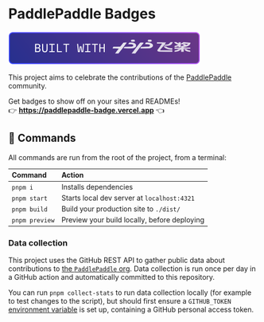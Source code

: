 # PaddlePaddle Badges

[![Built with PaddlePaddle](./public/v1/built-with-paddlepaddle/small.svg)](http://paddlepaddle.org)

This project aims to celebrate the contributions of the [PaddlePaddle](http://paddlepaddle.org) community.

Get badges to show off on your sites and READMEs!  
👉 **<https://paddlepaddle-badge.vercel.app>** 👈

## 🧞 Commands

All commands are run from the root of the project, from a terminal:

| Command        | Action                                       |
| :------------- | :------------------------------------------- |
| `pnpm i`       | Installs dependencies                        |
| `pnpm start`   | Starts local dev server at `localhost:4321`  |
| `pnpm build`   | Build your production site to `./dist/`      |
| `pnpm preview` | Preview your build locally, before deploying |

### Data collection

This project uses the GitHub REST API to gather public data about contributions to [the `PaddlePaddle` org](https://github.com/PaddlePaddle/). Data collection is run once per day in a GitHub action and automatically committed to this repository.

You can run `pnpm collect-stats` to run data collection locally (for example to test changes to the script), but should first ensure a `GITHUB_TOKEN` [environment variable](https://docs.astro.build/en/guides/environment-variables/) is set up, containing a GitHub personal access token.
